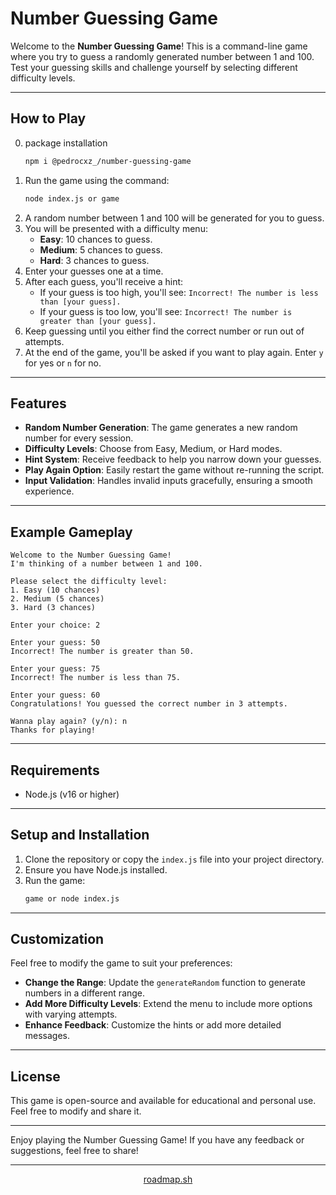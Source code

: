 # Number Guessing Game

Welcome to the **Number Guessing Game**! This is a command-line game where you try to guess a randomly generated number between 1 and 100. Test your guessing skills and challenge yourself by selecting different difficulty levels.

---

## How to Play

0. package installation
      ```bash
    npm i @pedrocxz_/number-guessing-game
      ```
1. Run the game using the command:
   ```bash
   node index.js or game
   ```
2. A random number between 1 and 100 will be generated for you to guess.
3. You will be presented with a difficulty menu:
   - **Easy**: 10 chances to guess.
   - **Medium**: 5 chances to guess.
   - **Hard**: 3 chances to guess.
4. Enter your guesses one at a time.
5. After each guess, you'll receive a hint:
   - If your guess is too high, you'll see: `Incorrect! The number is less than [your guess].`
   - If your guess is too low, you'll see: `Incorrect! The number is greater than [your guess].`
6. Keep guessing until you either find the correct number or run out of attempts.
7. At the end of the game, you'll be asked if you want to play again. Enter `y` for yes or `n` for no.

---

## Features

- **Random Number Generation**: The game generates a new random number for every session.
- **Difficulty Levels**: Choose from Easy, Medium, or Hard modes.
- **Hint System**: Receive feedback to help you narrow down your guesses.
- **Play Again Option**: Easily restart the game without re-running the script.
- **Input Validation**: Handles invalid inputs gracefully, ensuring a smooth experience.

---

## Example Gameplay

```
Welcome to the Number Guessing Game!
I'm thinking of a number between 1 and 100.

Please select the difficulty level:
1. Easy (10 chances)
2. Medium (5 chances)
3. Hard (3 chances)

Enter your choice: 2

Enter your guess: 50
Incorrect! The number is greater than 50.

Enter your guess: 75
Incorrect! The number is less than 75.

Enter your guess: 60
Congratulations! You guessed the correct number in 3 attempts.

Wanna play again? (y/n): n
Thanks for playing!
```

---

## Requirements

- Node.js (v16 or higher)

---

## Setup and Installation

1. Clone the repository or copy the `index.js` file into your project directory.
2. Ensure you have Node.js installed.
3. Run the game:
   ```bash
   game or node index.js
   ```

---

## Customization

Feel free to modify the game to suit your preferences:

- **Change the Range**: Update the `generateRandom` function to generate numbers in a different range.
- **Add More Difficulty Levels**: Extend the menu to include more options with varying attempts.
- **Enhance Feedback**: Customize the hints or add more detailed messages.

---

## License

This game is open-source and available for educational and personal use. Feel free to modify and share it.

---

Enjoy playing the Number Guessing Game! If you have any feedback or suggestions, feel free to share!
<hr>
<p align="center" ><a href="https://roadmap.sh/projects/number-guessing-game">roadmap.sh</a></p>
